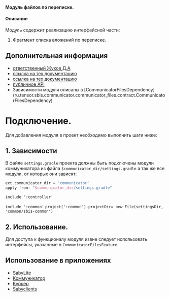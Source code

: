 #### Модуль файлов по переписке.

#### Описание
Модуль содержит реализацию интерфейсной части:
1) Фрагмент списка вложений по переписке.

## Дополнительная информация

- [ответственный Жуков Д.А](https://online.sbis.ru/person/6148dfb3-2e78-4328-89f3-6cff9625ceae)
- [ссылка на тех документацию](https://online.sbis.ru/shared/disk/26577907-852b-4c0a-92b2-c34f003a71ed)
- [ссылка на тех документацию](https://online.sbis.ru/shared/disk/df217e22-4927-4a1c-b74a-7a1c6d494b83)
- [публичное API](https://online.sbis.ru/shared/disk/9668b93e-44dd-4fff-a9eb-d01c4eb5b4a9)
- Зависимости модуля описаны в [CommunicatorFilesDependency] (ru.tensor.sbis.communicator.communicator_files.contract.CommunicatorFilesDependency)

# Подключение.

Для добавления модуля в проект необходимо выполнить шаги ниже:

## 1. Зависимости
В файле `settings.gradle` проекта должны быть подключены модули коммуникатора из 
файла `$communicator_dir/settings.gradle` а так же все модули, от которых они зависят:

``` groovy
ext.communicator_dir = 'communicator'
apply from: "$communicator_dir/settings.gradle"
```

`include ':controller'`

`include ':common'`
`project(':common').projectDir= new File(settingsDir, 'common/sbis-common')`

## 2. Использование.
Для доступа к функционалу модуля извне следует использовать интерфейсы, указанные в `CommunicatorFilesFeature`

## Использование в приложениях
- [SabyLite](https://git.sbis.ru/mobileworkspace/apps/droid/sabylite)
- [Коммуникатор](https://git.sbis.ru/mobileworkspace/apps/droid/communicator)
- [Курьер](https://git.sbis.ru/mobileworkspace/apps/droid/courier)
- [Sabyclients](https://git.sbis.ru/mobileworkspace/apps/droid/sabyclients)